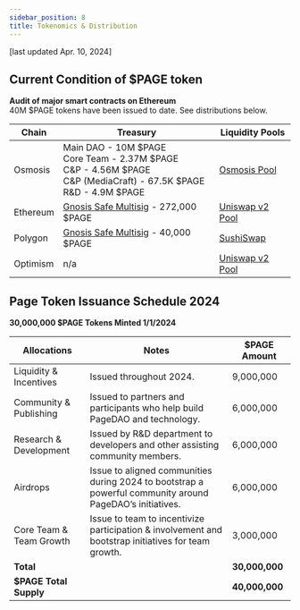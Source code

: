 ```yaml
---
sidebar_position: 8
title: Tokenomics & Distribution
---
```

[last updated Apr. 10, 2024]
## Current Condition of $PAGE token

**Audit of major smart contracts on Ethereum**<br/> 
40M $PAGE tokens have been issued to date. See distributions below.

| Chain        | Treasury                                                                                                                                            | Liquidity Pools                                                                                               |
|--------------|-----------------------------------------------------------------------------------------------------------------------------------------------------|---------------------------------------------------------------------------------------------------------------|
| Osmosis  | Main DAO - 10M $PAGE<br/> Core Team - 2.37M $PAGE<br/> C&P - 4.56M $PAGE<br/> C&P (MediaCraft) - 67.5K $PAGE<br/> R&D - 4.9M $PAGE | [Osmosis Pool](https://app.osmosis.zone/pool/1344)                                              |
| Ethereum | [Gnosis Safe Multisig](https://app.safe.global/balances?safe=eth:0xeEFe148D85Ef37Ec79ac62AD3c96A50411770a25) - 272,000 $PAGE        | [Uniswap v2 Pool](https://app.uniswap.org/explore/pools/ethereum/0x9a25d21e204f10177738edb0C3345BD88478AaA2) |
| Polygon  | [Gnosis Safe Multisig](https://app.safe.global/balances?safe=matic:0xF6D587f6091FD06157C661ea20D8139D7A89C46D) - 40,000 $PAGE                                                                  | [SushiSwap](https://www.sushi.com/pool/137:0xf48D6955569622a8F3886eBEc8EA2c60b37e5eF5)                      |
| Optimism | n/a                                                                                                                                                 | [Uniswap v2 Pool](https://v2.info.uniswap.org/pair/0x5421DA31D54640b58355d8D16D78af84D34D2405)                                                      |



## Page Token Issuance Schedule 2024

**30,000,000 $PAGE Tokens Minted 1/1/2024**

| **Allocations**         | **Notes**                                                                                                | **$PAGE Amount** |
|-------------------------|----------------------------------------------------------------------------------------------------------|------------|
| Liquidity & Incentives  | Issued throughout 2024.                                                                                  | 9,000,000  |
| Community & Publishing  | Issued to partners and participants who help build PageDAO and technology.                               | 6,000,000  |
| Research & Development  | Issued by R&D department to developers and other assisting community members.                            | 6,000,000  |
| Airdrops                | Issue to aligned communities during 2024 to bootstrap a powerful community around PageDAO’s initiatives. | 6,000,000  |
| Core Team & Team Growth | Issue to team to incentivize participation & involvement and bootstrap initiatives for team growth.      | 3,000,000  |
| **Total**               |                                                                                                          | **30,000,000** |
| **$PAGE Total Supply**  |                                                                                                          | **40,000,000** |
